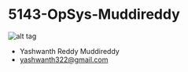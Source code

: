 # 5143-OpSys-Muddireddy
![alt tag](https://scontent-dfw1-1.xx.fbcdn.net/hphotos-xfa1/v/t1.0-9/11041758_838812192857811_5853546741752726339_n.jpg?oh=2a0b7687880ac8f732b1c142b3213379&oe=573A53A2)
- Yashwanth Reddy Muddireddy
- yashwanth322@gmail.com
